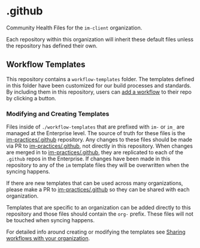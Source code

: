 # .github
Community Health Files for the `im-client` organization.

Each repository within this organization will inherit these default files unless the repository has defined their own.

## Workflow Templates

This repository contains a `workflow-templates` folder.  The templates defined in this folder have been customized for our build processes and standards.  By including them in this repository, users can [add a workflow] to their repo by clicking a button.

### Modifying and Creating Templates

Files inside of `./workflow-templates` that are prefixed with `im-` or `im_` are managed at the Enterprise level.  The source of truth for these files is the [im-practices/.github] repository.  Any changes to these files should be made via PR to [im-practices/.github], not directly in this repository.  When changes are merged in to [im-practices/.github], they are replicated to each of the `.github` repos in the Enterprise.  If changes have been made in this repository to any of the `im` template files they will be overwritten when the syncing happens.

If there are new templates that can be used across many organizations, please make a PR to [im-practices/.github] so they can be shared with each organization.  

Templates that are specific to an organization can be added directly to this repository and those files should contain the `org-` prefix.  These files will not be touched when syncing happens.

For detailed info around creating or modifying the templates see [Sharing workflows with your organization].

[add a workflow]: https://docs.github.com/en/actions/guides/setting-up-continuous-integration-using-workflow-templates
[Sharing workflows with your organization]: https://docs.github.com/en/actions/learn-github-actions/sharing-workflows-with-your-organization
[im-practices/.github]: https://github.com/im-practices/.github
